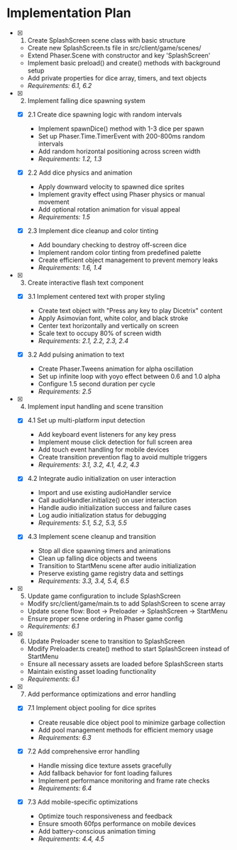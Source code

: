 # Implementation Plan

- [x] 1. Create SplashScreen scene class with basic structure

  - Create new SplashScreen.ts file in src/client/game/scenes/
  - Extend Phaser.Scene with constructor and key 'SplashScreen'
  - Implement basic preload() and create() methods with background setup
  - Add private properties for dice array, timers, and text objects
  - _Requirements: 6.1, 6.2_

- [x] 2. Implement falling dice spawning system

  - [x] 2.1 Create dice spawning logic with random intervals

    - Implement spawnDice() method with 1-3 dice per spawn
    - Set up Phaser.Time.TimerEvent with 200-800ms random intervals
    - Add random horizontal positioning across screen width
    - _Requirements: 1.2, 1.3_

  - [x] 2.2 Add dice physics and animation

    - Apply downward velocity to spawned dice sprites
    - Implement gravity effect using Phaser physics or manual movement
    - Add optional rotation animation for visual appeal
    - _Requirements: 1.5_

  - [x] 2.3 Implement dice cleanup and color tinting

    - Add boundary checking to destroy off-screen dice
    - Implement random color tinting from predefined palette
    - Create efficient object management to prevent memory leaks
    - _Requirements: 1.6, 1.4_

- [x] 3. Create interactive flash text component

  - [x] 3.1 Implement centered text with proper styling

    - Create text object with "Press any key to play Dicetrix" content
    - Apply Asimovian font, white color, and black stroke
    - Center text horizontally and vertically on screen
    - Scale text to occupy 80% of screen width
    - _Requirements: 2.1, 2.2, 2.3, 2.4_

  - [x] 3.2 Add pulsing animation to text

    - Create Phaser.Tweens animation for alpha oscillation
    - Set up infinite loop with yoyo effect between 0.6 and 1.0 alpha
    - Configure 1.5 second duration per cycle
    - _Requirements: 2.5_

- [x] 4. Implement input handling and scene transition

  - [x] 4.1 Set up multi-platform input detection

    - Add keyboard event listeners for any key press
    - Implement mouse click detection for full screen area
    - Add touch event handling for mobile devices
    - Create transition prevention flag to avoid multiple triggers
    - _Requirements: 3.1, 3.2, 4.1, 4.2, 4.3_

  - [x] 4.2 Integrate audio initialization on user interaction

    - Import and use existing audioHandler service
    - Call audioHandler.initialize() on user interaction
    - Handle audio initialization success and failure cases
    - Log audio initialization status for debugging
    - _Requirements: 5.1, 5.2, 5.3, 5.5_

  - [x] 4.3 Implement scene cleanup and transition

    - Stop all dice spawning timers and animations
    - Clean up falling dice objects and tweens
    - Transition to StartMenu scene after audio initialization
    - Preserve existing game registry data and settings
    - _Requirements: 3.3, 3.4, 5.4, 6.5_

- [x] 5. Update game configuration to include SplashScreen

  - Modify src/client/game/main.ts to add SplashScreen to scene array
  - Update scene flow: Boot → Preloader → SplashScreen → StartMenu
  - Ensure proper scene ordering in Phaser game config
  - _Requirements: 6.1_

- [x] 6. Update Preloader scene to transition to SplashScreen

  - Modify Preloader.ts create() method to start SplashScreen instead of StartMenu
  - Ensure all necessary assets are loaded before SplashScreen starts
  - Maintain existing asset loading functionality
  - _Requirements: 6.1_

- [x] 7. Add performance optimizations and error handling

  - [x] 7.1 Implement object pooling for dice sprites

    - Create reusable dice object pool to minimize garbage collection
    - Add pool management methods for efficient memory usage
    - _Requirements: 6.3_

  - [x] 7.2 Add comprehensive error handling


    - Handle missing dice texture assets gracefully
    - Add fallback behavior for font loading failures
    - Implement performance monitoring and frame rate checks
    - _Requirements: 6.4_

  - [x] 7.3 Add mobile-specific optimizations

    - Optimize touch responsiveness and feedback
    - Ensure smooth 60fps performance on mobile devices
    - Add battery-conscious animation timing
    - _Requirements: 4.4, 4.5_
